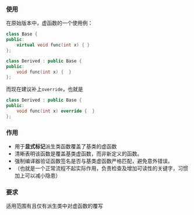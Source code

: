 ### 使用
在原始版本中，虚函数的一个使用例：
```cpp
class Base {
public:
    virtual void func(int x) { }
};

class Derived : public Base {
public:
    void func(int x) {  }
};
```
而现在建议补上`override`，也就是
```cpp
class Derived : public Base {
public:
    void func(int x) override {  }
};
```

### 作用
- 用于**显式标记**派生类函数覆盖了基类的虚函数
- 清晰表明该函数是覆盖基类虚函数，而非新定义的函数。
- 强制编译器验证函数签名是否与基类虚函数严格匹配，避免意外错误。
- （也就是一个正常流程不起实际作用，负责检查及增加可读性的关键字，习惯加上可以减小隐患）

### 要求
适用范围有且仅有派生类中对虚函数的覆写